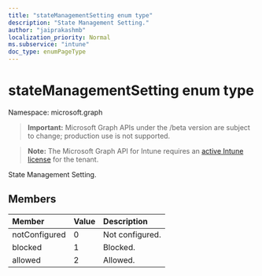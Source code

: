 ```yaml
---
title: "stateManagementSetting enum type"
description: "State Management Setting."
author: "jaiprakashmb"
localization_priority: Normal
ms.subservice: "intune"
doc_type: enumPageType
---
```


# stateManagementSetting enum type

Namespace: microsoft.graph
> **Important:** Microsoft Graph APIs under the /beta version are subject to change; production use is not supported.

> **Note:** The Microsoft Graph API for Intune requires an [active Intune license](https://go.microsoft.com/fwlink/?linkid=839381) for the tenant.


State Management Setting.

## Members
|Member|Value|Description|
|:---|:---|:---|
|notConfigured|0|Not configured.|
|blocked|1|Blocked.|
|allowed|2|Allowed.|
